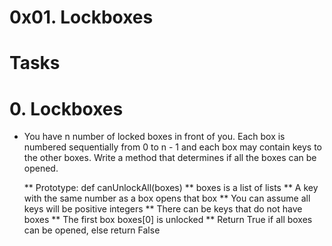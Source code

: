 # 0x01. Lockboxes
# Tasks
# 0. Lockboxes

* You have n number of locked boxes in front of you. Each box is numbered sequentially from 0 to n - 1 and each box may contain keys to the other boxes.
   Write a method that determines if all the boxes can be opened.

  ** Prototype: def canUnlockAll(boxes)
  **  boxes is a list of lists
  **  A key with the same number as a box opens that box
  ** You can assume all keys will be positive integers
  ** There can be keys that do not have boxes
  ** The first box boxes[0] is unlocked
  ** Return True if all boxes can be opened, else return False
